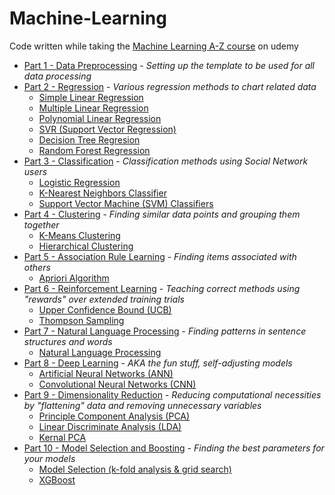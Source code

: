 # Machine-Learning
Code written while taking the [Machine Learning A-Z course](https://www.udemy.com/machinelearning/learn/v4/overview) on udemy

* [Part 1 - Data Preprocessing](../master/Part%201%20-%20Data%20Preprocessing) - _Setting up the template to be used for all data processing_
* [Part 2 - Regression](../master/Part%202%20-%20Regression) - _Various regression methods to chart related data_
  * [Simple Linear Regression](../master/Part%202%20-%20Regression/Section%204%20-%20Simple%20Linear%20Regression)
  * [Multiple Linear Regression](../master/Part%202%20-%20Regression/Section%205%20-%20Multiple%20Linear%20Regression)
  * [Polynomial Linear Regression](../master/Part%202%20-%20Regression/Section%206%20-%20Polynomial%20Regression)
  * [SVR (Support Vector Regression)](../master/Part%202%20-%20Regression/Section%207%20-%20Support%20Vector%20Regression%20(SVR))
  * [Decision Tree Regresion](../master/Part%202%20-%20Regression/Section%208%20-%20Decision%20Tree%20Regression)
  * [Random Forest Regression](../master/Part%202%20-%20Regression/Section%209%20-%20Random%20Forest%20Regression)
* [Part 3 - Classification](../master/Part%203%20-%20Classification) - _Classification methods using Social Network users_
  * [Logistic Regression](../master/Part%203%20-%20Classification/Section%2014%20-%20Logistic%20Regression)
  * [K-Nearest Neighbors Classifier](../master/Part%203%20-%20Classification/Section%2015%20-%20K-Nearest%20Neighbors%20(K-NN))
  * [Support Vector Machine (SVM) Classifiers](../master/Part%203%20-%20Classification/Section%2016%20-%20Support%20Vector%20Machine%20(SVM))
* [Part 4 - Clustering](../master/Part%204%20-%20Clustering) - _Finding similar data points and grouping them together_
  * [K-Means Clustering](../master/Part%204%20-%20Clustering/Section%2024%20-%20K-Means%20Clustering)
  * [Hierarchical Clustering](../master/Part%204%20-%20Clustering/Section%2025%20-%20Hierarchical%20Clustering)
* [Part 5 - Association Rule Learning](../master/Part%205%20-%20Association%20Rule%20Learning) - _Finding items associated with others_
  * [Apriori Algorithm](../master/Part%205%20-%20Association%20Rule%20Learning/Section%2028%20-%20Apriori)
* [Part 6 - Reinforcement Learning](../master/Part%206%20-%20Reinforcement%20Learning) - _Teaching correct methods using "rewards" over extended training trials_
  * [Upper Confidence Bound (UCB)](../master/Part%206%20-%20Reinforcement%20Learning/Section%2032%20-%20Upper%20Confidence%20Bound%20(UCB))
  * [Thompson Sampling](../master/Part%206%20-%20Reinforcement%20Learning/Section%2033%20-%20Thompson%20Sampling)
* [Part 7 - Natural Language Processing](../master/Part%207%20-%20Natural%20Language%20Processing) - _Finding patterns in sentence structures and words_
  * [Natural Language Processing](../master/Part%207%20-%20Natural%20Language%20Processing/Section%2036%20-%20Natural%20Language%20Processing)
* [Part 8 - Deep Learning](../master/Part%208%20-%20Deep%20Learning) - _AKA the fun stuff, self-adjusting models_
  * [Artificial Neural Networks (ANN)](../master/Part%208%20-%20Deep%20Learning/Section%2039%20-%20Artificial%20Neural%20Networks%20(ANN))
  * [Convolutional Neural Networks (CNN)](../master/Part%208%20-%20Deep%20Learning/Section%2040%20-%20Convolutional%20Neural%20Networks%20(CNN))
* [Part 9 - Dimensionality Reduction](../master/Part%209%20-%20Dimensionality%20Reduction) - _Reducing computational necessities by "flattening" data and removing unnecessary variables_
  * [Principle Component Analysis (PCA)](../master/Part%209%20-%20Dimensionality%20Reduction/Section%2043%20-%20Principal%20Component%20Analysis%20(PCA))
  * [Linear Discriminate Analysis (LDA)](../master/Part%209%20-%20Dimensionality%20Reduction/Section%2044%20-%20Linear%20Discriminant%20Analysis%20(LDA))
  * [Kernal PCA](../master/Part%209%20-%20Dimensionality%20Reduction/Section%2045%20-%20Kernel%20PCA)
* [Part 10 - Model Selection and Boosting](../master/Part%2010%20-%20Model%20Selection%20%26%20Boosting) - _Finding the best parameters for your models_
  * [Model Selection (k-fold analysis & grid search)](../master/Part%2010%20-%20Model%20Selection%20%26%20Boosting/Section%2048%20-%20Model%20Selection/Model_Selection)
  * [XGBoost](../master/Part%2010%20-%20Model%20Selection%20%26%20Boosting/Section%2049%20-%20XGBoost)

